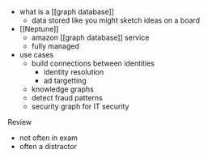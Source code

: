 - what is a [[graph database]]
	- data stored like you might sketch ideas on a board
- [[Neptune]]
	- amazon [[graph database]] service
	- fully managed
- use cases
	- build connections between identities
		- identity resolution
		- ad targetting
	- knowledge graphs
	- detect fraud patterns
	- security graph for IT security

Review
- not often in exam
- often a distractor

